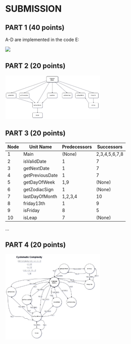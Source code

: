 # SUBMISSION 

## PART 1 (40 points)
A-D are implemented in the code
E:

<img src="./img/functionaldecomposition.drawio.png" width="300">

## PART 2 (20 points)

<img src="./img/callgraph.drawio.png" width="300">

## PART 3 (20 points)

| Node | Unit Name       | Predecessors  | Successors    |
|------|-----------------|---------------|---------------|
| 1    | Main            | (None)        | 2,3,4,5,6,7,8 |
| 2    | isValidDate     |       1       |       7       |
| 3    | getNextDate     |       1       |       7       |
| 4    | getPreviousDate |       1       |       7       |
| 5    | getDayOfWeek    |      1,9      |     (None)    |
| 6    | getZodiacSign   |       1       |     (None)    |
| 7    | lastDayOfMonth  |    1,2,3,4    |       10      |
| 8    | friday13th      |       1       |       9       |
| 9    | isFriday        |       8       |       5       |
| 10   | isLeap          |       7       |     (None)    |

...

## PART 4 (20 points)

<img src="./img/modulemessage.drawio.png" width="300">

